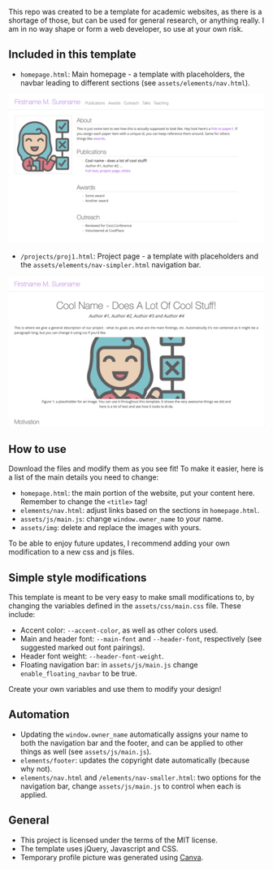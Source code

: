 This repo was created to be a template for academic websites, as there is a shortage of those, but can be used for general research, or anything really.
I am in no way shape or form a web developer, so use at your own risk.


## Included in this template
- ```homepage.html```: Main homepage - a template with placeholders, the navbar leading to different sections (see ```assets/elements/nav.html```).

![Homepage template example](/assets/img/main-page.jpg)


- ```/projects/proj1.html```: Project page - a template with placeholders and the ```assets/elements/nav-simpler.html``` navigation bar.

![Project page template example](/assets/img/project-page.jpg)


## How to use
Download the files and modify them as you see fit! 
To make it easier, here is a list of the main details you need to change:
- ```homepage.html```: the main portion of the website, put your content here. Remember to change the ```<title>``` tag!
- ```elements/nav.html```: adjust links based on the sections in ```homepage.html```.
- ```assets/js/main.js```:  change ```window.owner_name``` to your name.
- ```assets/img```: delete and replace the images with yours.

To be able to enjoy future updates, I recommend adding your own modification to a new css and js files.


## Simple style modifications
This template is meant to be very easy to make small modifications to, by changing the variables defined in the ```assets/css/main.css``` file. These include:
- Accent color: ```--accent-color```, as well as other colors used.
- Main and header font: ```--main-font``` and ```--header-font```, respectively (see suggested marked out font pairings).
- Header font weight: ```--header-font-weight```.
- Floating navigation bar: in ```assets/js/main.js``` change ```enable_floating_navbar``` to be true.

Create your own variables and use them to modify your design!


## Automation 
- Updating the ```window.owner_name``` automatically assigns your name to both the navigation bar and the footer, and can be applied to other things as well (see ```assets/js/main.js```).
- ```elements/footer```: updates the copyright date automatically (because why not).
- ```elements/nav.html``` and ```/elements/nav-smaller.html```: two options for the navigation bar, change ```assets/js/main.js``` to control when each is applied.


## General
- This project is licensed under the terms of the MIT license.
- The template uses jQuery, Javascript and CSS.
- Temporary profile picture was generated using [Canva](https://canva.com).